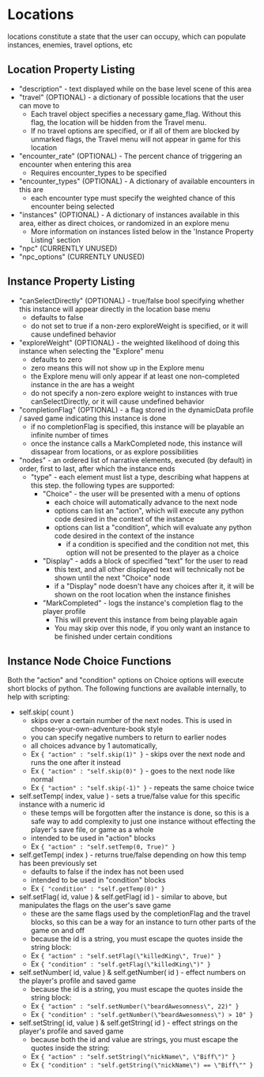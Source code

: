 # Locations
  locations constitute a state that the user can occupy, which can populate instances, enemies, travel options, etc

## Location Property Listing
* "description" - text displayed while on the base level scene of this area
* "travel" (OPTIONAL) - a dictionary of possible locations that the user can move to
	* Each travel object specifies a necessary game_flag.  Without this flag, the location will be hidden from the Travel menu.
	* If no travel options are specified, or if all of them are blocked by unmarked flags, the Travel menu will not appear in game for this location
* "encounter_rate" (OPTIONAL) - The percent chance of triggering an encounter when entering this area
	* Requires encounter_types to be specified
* "encounter_types" (OPTIONAL) - A dictionary of available encounters in this are
	* each encounter type must specify the weighted chance of this encounter being selected
* "instances" (OPTIONAL) - A dictionary of instances available in this area, either as direct choices, or randomized in an explore menu
	* More information on instances listed below in the 'Instance Property Listing' section
* "npc" (CURRENTLY UNUSED)
* "npc_options" (CURRENTLY UNUSED)

## Instance Property Listing
* "canSelectDirectly" (OPTIONAL) - true/false bool specifying whether this instance will appear directly in the location base menu
	* defaults to false
	* do not set to true if a non-zero exploreWeight is specified, or it will cause undefined behavior
* "exploreWeight" (OPTIONAL) - the weighted likelihood of doing this instance when selecting the "Explore" menu
	* defaults to zero
	* zero means this will not show up in the Explore menu
	* the Explore menu will only appear if at least one non-completed instance in the are has a weight
	* do not specify a non-zero explore weight to instances with true canSelectDirectly, or it will cause undefined behavior
* "completionFlag" (OPTIONAL) - a flag stored in the dynamicData profile / saved game indicating this instance is done
	* if no completionFlag is specified, this instance will be playable an infinite number of times
	* once the instance calls a MarkCompleted node, this instance will dissapear from locations, or as explore possibilities
* "nodes" - an ordered list of narrative elements, executed (by default) in order, first to last, after which the instance ends
	* "type" - each element must list a type, describing what happens at this step.  the following types are supported:
		* "Choice" - the user will be presented with a menu of options
			* each choice will automatically advance to the next node
			* options can list an "action", which will execute any python code desired in the context of the instance
			* options can list a "condition", which will evaluate any python code desired in the context of the instance
				* if a condition is specified and the condition not met, this option will not be presented to the player as a choice
		* "Display" - adds a block of specified "text" for the user to read
			* this text, and all other displayed text will technically not be shown until the next "Choice" node
			* if a "Display" node doesn't have any choices after it, it will be shown on the root location when the instance finishes
		* "MarkCompleted" - logs the instance's completion flag to the player profile
			* This will prevent this instance from being playable again
			* You may skip over this node, if you only want an instance to be finished under certain conditions

## Instance Node Choice Functions
  Both the "action" and "condition" options on Choice options will execute short blocks of python.
  The following functions are available internally, to help with scripting:
  
* self.skip( count )
	* skips over a certain number of the next nodes.  This is used in choose-your-own-adventure-book style
	* you can specify negative numbers to return to earlier nodes
	* all choices advance by 1 automatically, 
	* Ex `{ "action" : "self.skip(1)" }` - skips over the next node and runs the one after it instead
	* Ex `{ "action" : "self.skip(0)" }` - goes to the next node like normal
	* Ex `{ "action" : "self.skip(-1)" }` - repeats the same choice twice
* self.setTemp( index, value ) - sets a true/false value for this specific instance with a numeric id
	* these temps will be forgotten after the instance is done, so this is a safe way to add complexity to just one instance without effecting the player's save file, or game as a whole
	* intended to be used in "action" blocks
	* Ex `{ "action" : "self.setTemp(0, True)" }`
* self.getTemp( index ) - returns true/false depending on how this temp has been previously set
	* defaults to false if the index has not been used
	* intended to be used in "condition" blocks
	* Ex `{ "condition" : "self.getTemp(0)" }`
* self.setFlag( id, value ) & self.getFlag( id ) - similar to above, but manipulates the flags on the user's save game
	* these are the same flags used by the completionFlag and the travel blocks, so this can be a way for an instance to turn other parts of the game on and off
	* because the id is a string, you must escape the quotes inside the string block:
	* Ex `{ "action" : "self.setFlag(\"killedKing\", True)" }`
	* Ex `{ "condition" : "self.getFlag(\"killedKing\")" }`
* self.setNumber( id, value ) & self.getNumber( id ) - effect numbers on the player's profile and saved game
	* because the id is a string, you must escape the quotes inside the string block:
	* Ex `{ "action" : "self.setNumber(\"beardAwesomness\", 22)" }`
	* Ex `{ "condition" : "self.getNumber(\"beardAwesomness\") > 10" }`
* self.setString( id, value ) & self.getString( id ) - effect strings on the player's profile and saved game
	* because both the id and value are strings, you must escape the quotes inside the string:
	* Ex `{ "action" : "self.setString(\"nickName\", \"Biff\")" }`
	* Ex `{ "condition" : "self.getString(\"nickName\") == \"Biff\"" }`
